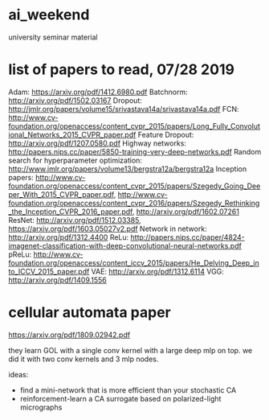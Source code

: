 # ai_weekend
university seminar material

# list of papers to read, 07/28 2019
Adam: https://arxiv.org/pdf/1412.6980.pdf
Batchnorm: http://arxiv.org/pdf/1502.03167
Dropout: http://jmlr.org/papers/volume15/srivastava14a/srivastava14a.pdf
FCN: http://www.cv-foundation.org/openaccess/content_cvpr_2015/papers/Long_Fully_Convolutional_Networks_2015_CVPR_paper.pdf
Feature Dropout: http://arxiv.org/pdf/1207.0580.pdf
Highway networks: http://papers.nips.cc/paper/5850-training-very-deep-networks.pdf
Random search for hyperparameter optimization: http://www.jmlr.org/papers/volume13/bergstra12a/bergstra12a
Inception papers: http://www.cv-foundation.org/openaccess/content_cvpr_2015/papers/Szegedy_Going_Deeper_With_2015_CVPR_paper.pdf, http://www.cv-foundation.org/openaccess/content_cvpr_2016/papers/Szegedy_Rethinking_the_Inception_CVPR_2016_paper.pdf, http://arxiv.org/pdf/1602.07261
ResNet: http://arxiv.org/pdf/1512.03385, https://arxiv.org/pdf/1603.05027v2.pdf
Network in network: http://arxiv.org/pdf/1312.4400
ReLu: http://papers.nips.cc/paper/4824-imagenet-classification-with-deep-convolutional-neural-networks.pdf
pReLu: http://www.cv-foundation.org/openaccess/content_iccv_2015/papers/He_Delving_Deep_into_ICCV_2015_paper.pdf
VAE: http://arxiv.org/pdf/1312.6114
VGG: http://arxiv.org/pdf/1409.1556

# cellular automata paper
https://arxiv.org/pdf/1809.02942.pdf

they learn GOL with a single conv kernel with a large deep mlp on top.
we did it with two conv kernels and 3 mlp nodes.

ideas:
* find a mini-network that is more efficient than your stochastic CA
* reinforcement-learn a CA surrogate based on polarized-light micrographs
